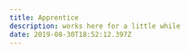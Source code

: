 ```yaml
---
title: Apprentice
description: works here for a little while
date: 2019-08-30T18:52:12.397Z
---
```


